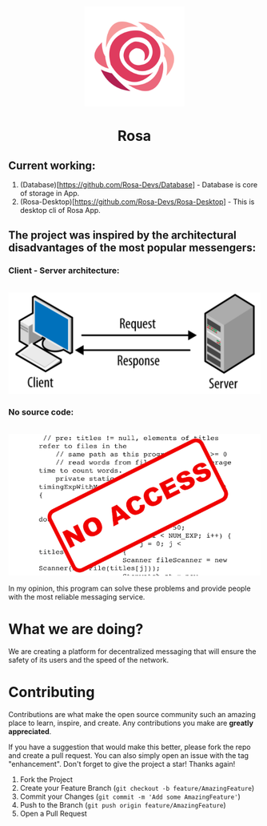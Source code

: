 <!-- PROJECT LOGO -->
<br />
<div align="center">
  <a href="https://github.com/Rosa-Devs/Rosa-Desktop">
    <img src="/images/Logo.svg" alt="Logo" width="200" height="200">
  </a>

# Rosa
</div>

## Current working:
1. (Database)[https://github.com/Rosa-Devs/Database] - Database is core of storage in App.
2. (Rosa-Desktop)[https://github.com/Rosa-Devs/Rosa-Desktop] - This is desktop cli of Rosa App.


## The project was inspired by the architectural disadvantages of the most popular messengers:

### Client - Server architecture:
<br />
    <div align="center">
        <a href="https://github.com/Mihalic2040/Rosa-Desktop">
            <img src="/images/client-server.png" alt="Logo">
        </a>
    </div>

### No source code:
<br />
    <div align="center">
        <a href="https://github.com/Rosa-Devs/Router">
            <img src="/images/code.png" alt="Logo">
        </a>
    </div>

In my opinion, this program can solve these problems and provide people with the most reliable messaging service.

# What we are doing?
We are creating a platform for decentralized messaging that will ensure the safety of its users and the speed of the network.


<!-- CONTRIBUTING -->
# Contributing

Contributions are what make the open source community such an amazing place to learn, inspire, and create. Any contributions you make are **greatly appreciated**.

If you have a suggestion that would make this better, please fork the repo and create a pull request. You can also simply open an issue with the tag "enhancement".
Don't forget to give the project a star! Thanks again!

1. Fork the Project
2. Create your Feature Branch (`git checkout -b feature/AmazingFeature`)
3. Commit your Changes (`git commit -m 'Add some AmazingFeature'`)
4. Push to the Branch (`git push origin feature/AmazingFeature`)
5. Open a Pull Request

